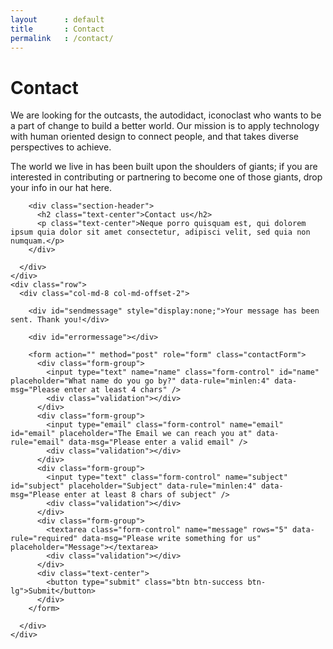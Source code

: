 ```yaml
---
layout      : default
title       : Contact
permalink   : /contact/
---
```









<!-- Jumbotron
–––––––––––––––––––––––––––––––––––––––––––––––––– -->

<div class="jumbotron jumbotron-fluid">
  <div class="container">
    <h1 class="display-4">Contact</h1>
    <p class="lead">We are looking for the outcasts, the autodidact, iconoclast who wants to be a part of change to build a better world. Our mission is to apply technology with human oriented design to connect people, and that takes diverse perspectives to achieve.</p>
    <p class="lead">The world we live in has been built upon the shoulders of giants; if you are interested in contributing or partnering to become one of those giants, drop your info in our hat here.</p>
  </div>
</div>

<!-- ––––––––––––––––––––––––––––––––––––––––––––– -->








<!-- Send Message Form
–––––––––––––––––––––––––––––––––––––––––––––––––– -->

<div class="layout-section bg-primary">
  <div class="container">
    <div class="row">
      <div class="col-md-offset-3 col-md-6">
      
        <div class="section-header">
          <h2 class="text-center">Contact us</h2>
          <p class="text-center">Neque porro quisquam est, qui dolorem ipsum quia dolor sit amet consectetur, adipisci velit, sed quia non numquam.</p>
        </div>
        
      </div>
    </div>
    <div class="row">
      <div class="col-md-8 col-md-offset-2">
      
        <div id="sendmessage" style="display:none;">Your message has been sent. Thank you!</div>
        
        <div id="errormessage"></div>
        
        <form action="" method="post" role="form" class="contactForm">
          <div class="form-group">
            <input type="text" name="name" class="form-control" id="name" placeholder="What name do you go by?" data-rule="minlen:4" data-msg="Please enter at least 4 chars" />
            <div class="validation"></div>
          </div>
          <div class="form-group">
            <input type="email" class="form-control" name="email" id="email" placeholder="The Email we can reach you at" data-rule="email" data-msg="Please enter a valid email" />
            <div class="validation"></div>
          </div>
          <div class="form-group">
            <input type="text" class="form-control" name="subject" id="subject" placeholder="Subject" data-rule="minlen:4" data-msg="Please enter at least 8 chars of subject" />
            <div class="validation"></div>
          </div>
          <div class="form-group">
            <textarea class="form-control" name="message" rows="5" data-rule="required" data-msg="Please write something for us" placeholder="Message"></textarea>
            <div class="validation"></div>
          </div> 
          <div class="text-center">
            <button type="submit" class="btn btn-success btn-lg">Submit</button>
          </div>
        </form>
        
      </div>
    </div>
  </div>
</div>

<!-- ––––––––––––––––––––––––––––––––––––––––––––– -->








<!-- Temporary CSS
–––––––––––––––––––––––––––––––––––––––––––––––––– 

<style>

.form-register {
  margin: 0 auto;
}

</style>

 ––––––––––––––––––––––––––––––––––––––––––––– -->








<!-- 
–––––––––––––––––––––––––––––––––––––––––––––––––– -->


<!-- ––––––––––––––––––––––––––––––––––––––––––––– -->
